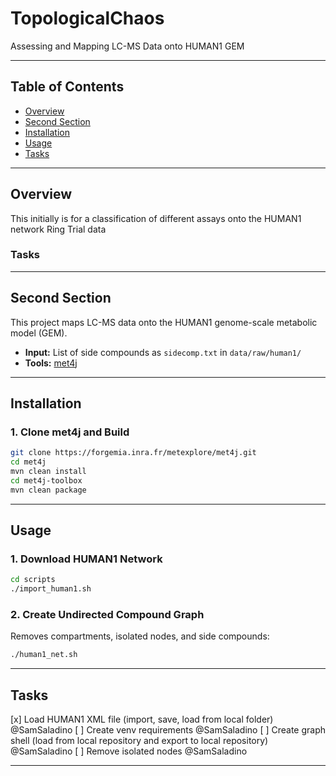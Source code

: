 # TopologicalChaos

Assessing and Mapping LC-MS Data onto HUMAN1 GEM

---

## Table of Contents
- [Overview](#overview)
- [Second Section](#secondsection)
- [Installation](#installation)
- [Usage](#usage)
- [Tasks](#tasks)
---

## Overview
This initially is for a classification of different assays onto the HUMAN1
network Ring Trial data

### Tasks

---

## Second Section

This project maps LC-MS data onto the HUMAN1 genome-scale metabolic model (GEM).

- **Input:** List of side compounds as `sidecomp.txt` in `data/raw/human1/`
- **Tools:** [met4j](https://forgemia.inra.fr/metexplore/met4j)

---

## Installation

### 1. Clone met4j and Build

```bash
git clone https://forgemia.inra.fr/metexplore/met4j.git
cd met4j
mvn clean install
cd met4j-toolbox
mvn clean package
```

---

## Usage

### 1. Download HUMAN1 Network

```bash
cd scripts
./import_human1.sh
```

### 2. Create Undirected Compound Graph

Removes compartments, isolated nodes, and side compounds:

```bash
./human1_net.sh
```

---

## Tasks

[x] Load HUMAN1 XML file (import, save, load from local folder) @SamSaladino
[ ] Create venv requirements @SamSaladino
[ ] Create graph shell (load from local repository and export to local repository) @SamSaladino
[ ] Remove isolated nodes @SamSaladino

---
